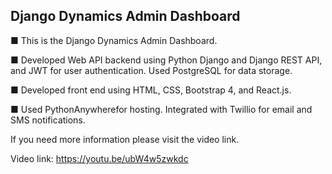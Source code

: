 ## Django Dynamics Admin Dashboard

■ This is the Django Dynamics Admin Dashboard.

■ Developed Web API backend using Python Django and Django REST API, and JWT for user authentication. Used PostgreSQL for data storage.

■ Developed front end using HTML, CSS, Bootstrap 4, and React.js.

■ Used PythonAnywherefor hosting. Integrated with Twillio for email and SMS notifications.

If you need more information please visit the video link.

Video link: https://youtu.be/ubW4w5zwkdc
